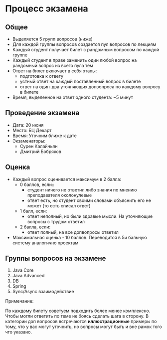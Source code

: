 # Процесс экзамена

## Общее

- Выделяется 5 групп вопросов (ниже)
- Для каждой группы вопросов создается пул вопросов по лекциям
- Каждый студент получает билет с рандомным вопросом по каждой группе
- Каждый студент в праве заменить один любой вопрос на рандомный вопрос из всего пула тем
- Ответ на билет включает в себя этапы:
     - подготовка к ответу
     - устный ответ на каждый поставленный вопрос в билете
     - ответ на один-два уточняющих допвопроса по каждому вопросу в билете
- Время, выделенное на ответ одного студента: ~5 минут

## Проведение экзамена

- Дата: 20 июня
- Место: БЦ Декарт
- Время: Уточним ближе к дате
- Экзаменаторы:
     - Сурен Калайчьян
     - Дмитрий Бобряков

## Оценка

- Каждый вопрос оценивается максимум в 2 балла:
     - 0 баллов, если::
          - студент ничего не ответил либо знания по мнению преподавателя околонулевые
          - ответ есть, но студент своими словами объяснить его не может (то есть списал ответ)
     - 1 балл, если:
          - ответ неполный, но были здравые мысли. На уточняющие вопросы с трудом ответил
     - 2 балла, если:
          - ответ полный, на все допвопросы ответил
- Максимальная оценка - 10 баллов. Переводится в 5и бальную систему аналогично проектам

##

## Группы вопросов на экзамене

1. Java Core
2. Java Advanced
3. DB
4. Spring
5. Sync/Async взаимодействие


Примечание:

По каждому билету советуем подходить более менее комплексно. Чтобы могли ответить по теме не боясь сделать шага в сторону.
В категории доп вопросов встречаются **иллюстрационные** примеры по тому, что у вас могут уточнить, но вопросы могут быть и вне рамок того что указано.
